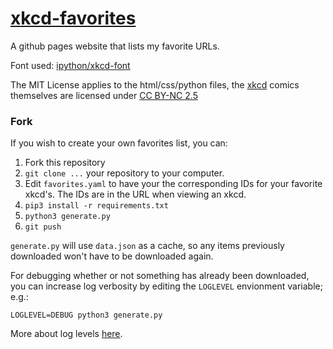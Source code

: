 # [xkcd-favorites](https://seanbreckenridge.github.io/xkcd-favorites/)

A github pages website that lists my favorite URLs.

Font used: [ipython/xkcd-font](https://github.com/ipython/xkcd-font)

The MIT License applies to the html/css/python files, the [xkcd](https://xkcd.com/) comics themselves are licensed under [CC BY-NC 2.5](https://creativecommons.org/licenses/by-nc/2.5/)

### Fork

If you wish to create your own favorites list, you can:

1. Fork this repository
2. `git clone ...` your repository to your computer.
3. Edit `favorites.yaml` to have your the corresponding IDs for your favorite xkcd's. The IDs are in the URL when viewing an xkcd.
4. `pip3 install -r requirements.txt`
5. `python3 generate.py`
6. `git push`

`generate.py` will use `data.json` as a cache, so any items previously downloaded won't have to be downloaded again.

For debugging whether or not something has already been downloaded, you can increase log verbosity by editing the `LOGLEVEL` envionment variable; e.g.:

`LOGLEVEL=DEBUG python3 generate.py`

More about log levels [here](https://docs.python.org/3.7/howto/logging.html#when-to-use-logging).
